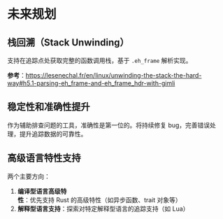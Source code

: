 # 未来规划

## 栈回溯（Stack Unwinding）

支持在追踪点处获取完整的函数调用栈，基于 `.eh_frame` 解析实现。

**参考**：https://lesenechal.fr/en/linux/unwinding-the-stack-the-hard-way#h5.1-parsing-eh_frame-and-eh_frame_hdr-with-gimli

## 稳定性和准确性提升

作为辅助排查问题的工具，准确性是第一位的。将持续修复 bug，完善错误处理，提升追踪数据的可靠性。

## 高级语言特性支持

两个主要方向：

1. **编译型语言高级特性**：优先支持 Rust 的高级特性（如异步函数、trait 对象等）
2. **解释型语言支持**：探索对特定解释型语言的追踪支持（如 Lua）
